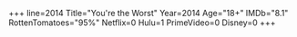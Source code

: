 +++
line=2014
Title="You're the Worst"
Year=2014
Age="18+"
IMDb="8.1"
RottenTomatoes="95%"
Netflix=0
Hulu=1
PrimeVideo=0
Disney=0
+++

